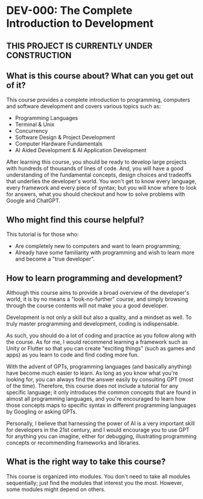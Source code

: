 # DEV-000: The Complete Introduction to Development

## THIS PROJECT IS CURRENTLY UNDER CONSTRUCTION

## What is this course about? What can you get out of it?

This course provides a complete introduction to programming, computers and software development and covers various topics such as:

- Programming Languages
- Terminal & Unix
- Concurrency
- Software Design & Project Development
- Computer Hardware Fundamentals
- AI Aided Development & AI Application Development

After learning this course, you should be ready to develop large projects with hundreds of thousands of lines of code. And, you will have a good understanding of the fundamental concepts, design choices and tradeoffs that underlies the developer's world. You won't get to know every language, every framework and every piece of syntax; but you will know where to look for answers, what you should checkout and how to solve problems with Google and ChatGPT.

## Who might find this course helpful?

This tutorial is for those who:

- Are completely new to computers and want to learn programming;
- Already have some familiarity with programming and wish to learn more and become a "true developer".

## How to learn programming and development?

Although this course aims to provide a broad overview of the developer's world, it is by no means a "look-no-further" course, and simply browsing through the course contents will not make you a good developer.

Development is not only a skill but also a quality, and a mindset as well. To truly master programming and development, coding is indispensable.

As such, you should do a lot of coding and practice as you follow along with the course. As for me, I would recommend learning a framework such as Unity or Flutter so that you can create "exciting things" (such as games and apps) as you learn to code and find coding more fun.

With the advent of GPTs, programming languages (and basically anything) have become much easier to learn. As long as you know what you're looking for, you can always find the answer easily by consulting GPT (most of the time). Therefore, this course does not include a tutorial for any specific language; it only introduces the common concepts that are found in almost all programming languages, and you're encouraged to learn how those concepts maps to specific syntax in different programming languages by Googling or asking GPTs.

Personally, I believe that harnessing the power of AI is a very important skill for developers in the 21st century, and I would encourage you to use GPT for anything you can imagine, either for debugging, illustrating programming concepts or recommending frameworks and libraries.

## What is the right way to take this course?

This course is organized into modules. You don't need to take all modules sequentially; just find the modules that interest you the most. However, some modules might depend on others.
